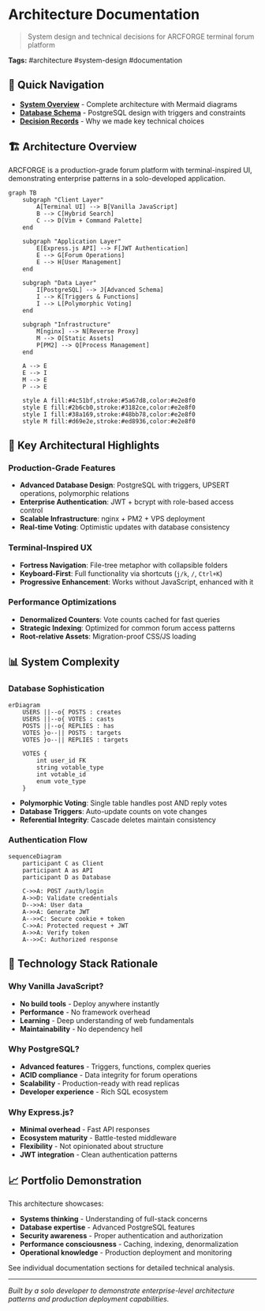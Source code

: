 # Architecture Documentation

> System design and technical decisions for ARCFORGE terminal forum platform

**Tags:** #architecture #system-design #documentation

## 🚀 Quick Navigation

- **[System Overview](system-overview.md)** - Complete architecture with Mermaid diagrams
- **[Database Schema](database.md)** - PostgreSQL design with triggers and constraints  
- **[Decision Records](adr/)** - Why we made key technical choices

## 🏗️ Architecture Overview

ARCFORGE is a production-grade forum platform with terminal-inspired UI, demonstrating enterprise patterns in a solo-developed application.

```mermaid
graph TB
    subgraph "Client Layer"
        A[Terminal UI] --> B[Vanilla JavaScript]
        B --> C[Hybrid Search]
        C --> D[Vim + Command Palette]
    end
    
    subgraph "Application Layer" 
        E[Express.js API] --> F[JWT Authentication]
        E --> G[Forum Operations]
        E --> H[User Management]
    end
    
    subgraph "Data Layer"
        I[PostgreSQL] --> J[Advanced Schema]
        I --> K[Triggers & Functions]
        I --> L[Polymorphic Voting]
    end
    
    subgraph "Infrastructure"
        M[nginx] --> N[Reverse Proxy]
        M --> O[Static Assets]
        P[PM2] --> Q[Process Management]
    end
    
    A --> E
    E --> I
    M --> E
    P --> E
    
    style A fill:#4c51bf,stroke:#5a67d8,color:#e2e8f0
    style E fill:#2b6cb0,stroke:#3182ce,color:#e2e8f0
    style I fill:#38a169,stroke:#48bb78,color:#e2e8f0
    style M fill:#d69e2e,stroke:#ed8936,color:#e2e8f0
```

## 🎯 Key Architectural Highlights

### **Production-Grade Features**
- **Advanced Database Design**: PostgreSQL with triggers, UPSERT operations, polymorphic relations
- **Enterprise Authentication**: JWT + bcrypt with role-based access control
- **Scalable Infrastructure**: nginx + PM2 + VPS deployment
- **Real-time Voting**: Optimistic updates with database consistency

### **Terminal-Inspired UX**
- **Fortress Navigation**: File-tree metaphor with collapsible folders
- **Keyboard-First**: Full functionality via shortcuts (`j/k`, `/`, `Ctrl+K`)
- **Progressive Enhancement**: Works without JavaScript, enhanced with it

### **Performance Optimizations**
- **Denormalized Counters**: Vote counts cached for fast queries
- **Strategic Indexing**: Optimized for common forum access patterns
- **Root-relative Assets**: Migration-proof CSS/JS loading

## 📊 System Complexity

### **Database Sophistication**
```mermaid
erDiagram
    USERS ||--o{ POSTS : creates
    USERS ||--o{ VOTES : casts
    POSTS ||--o{ REPLIES : has
    VOTES }o--|| POSTS : targets
    VOTES }o--|| REPLIES : targets
    
    VOTES {
        int user_id FK
        string votable_type
        int votable_id
        enum vote_type
    }
```

- **Polymorphic Voting**: Single table handles post AND reply votes
- **Database Triggers**: Auto-update counts on vote changes
- **Referential Integrity**: Cascade deletes maintain consistency

### **Authentication Flow**
```mermaid
sequenceDiagram
    participant C as Client
    participant A as API
    participant D as Database
    
    C->>A: POST /auth/login
    A->>D: Validate credentials
    D-->>A: User data
    A->>A: Generate JWT
    A-->>C: Secure cookie + token
    C->>A: Protected request + JWT
    A->>A: Verify token
    A-->>C: Authorized response
```

## 🔧 Technology Stack Rationale

### **Why Vanilla JavaScript?**
- **No build tools** - Deploy anywhere instantly
- **Performance** - No framework overhead
- **Learning** - Deep understanding of web fundamentals
- **Maintainability** - No dependency hell

### **Why PostgreSQL?**
- **Advanced features** - Triggers, functions, complex queries
- **ACID compliance** - Data integrity for forum operations
- **Scalability** - Production-ready with read replicas
- **Developer experience** - Rich SQL ecosystem

### **Why Express.js?**
- **Minimal overhead** - Fast API responses
- **Ecosystem maturity** - Battle-tested middleware
- **Flexibility** - Not opinionated about structure
- **JWT integration** - Clean authentication patterns

## 📈 Portfolio Demonstration

This architecture showcases:

- **Systems thinking** - Understanding of full-stack concerns
- **Database expertise** - Advanced PostgreSQL features
- **Security awareness** - Proper authentication and authorization
- **Performance consciousness** - Caching, indexing, denormalization
- **Operational knowledge** - Production deployment and monitoring

See individual documentation sections for detailed technical analysis.

---

*Built by a solo developer to demonstrate enterprise-level architecture patterns and production deployment capabilities.*